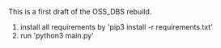 This is a first draft of the OSS_DBS rebuild.

1. install all requirements by 'pip3 install -r requirements.txt'
2. run 'python3 main.py'